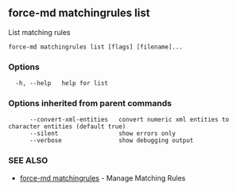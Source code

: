 ## force-md matchingrules list

List matching rules

```
force-md matchingrules list [flags] [filename]...
```

### Options

```
  -h, --help   help for list
```

### Options inherited from parent commands

```
      --convert-xml-entities   convert numeric xml entities to character entities (default true)
      --silent                 show errors only
      --verbose                show debugging output
```

### SEE ALSO

* [force-md matchingrules](force-md_matchingrules.md)	 - Manage Matching Rules

